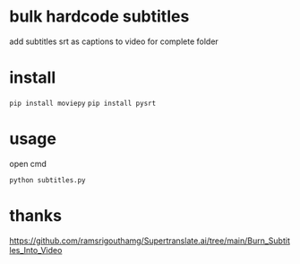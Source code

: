 # bulk hardcode subtitles

add subtitles srt as captions to video for complete folder

# install

`pip install moviepy`
`pip install pysrt`

# usage

open cmd

`python subtitles.py`

# thanks

https://github.com/ramsrigouthamg/Supertranslate.ai/tree/main/Burn_Subtitles_Into_Video
